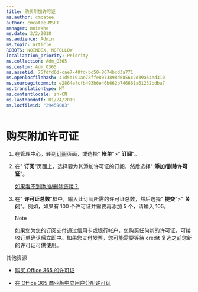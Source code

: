 ```yaml
---
title: 购买附加许可证
ms.author: cmcatee
author: cmcatee-MSFT
manager: mnirkhe
ms.date: 3/2/2018
ms.audience: Admin
ms.topic: article
ROBOTS: NOINDEX, NOFOLLOW
localization_priority: Priority
ms.collection: Adm_O365
ms.custom: Adm_O365
ms.assetid: 75fdfd6d-cae7-40fd-bc50-8674bcd3a771
ms.openlocfilehash: 41d5d191ae78ffe8073898d6856c2d39a54ed310
ms.sourcegitcommit: e2864efcfb493b6e46b662b746661a61232bdba7
ms.translationtype: MT
ms.contentlocale: zh-CN
ms.lasthandoff: 01/24/2019
ms.locfileid: "29459083"
---
```

# <a name="buy-additional-licenses"></a>购买附加许可证

1. 在管理中心，转到[订阅](https://go.microsoft.com/fwlink/p/?linkid=842054)页面，或选择" **帐单**"\>" **订阅**"。
    
2. 在" **订阅**"页面上，选择要为其添加许可证的订阅，然后选择" **添加/删除许可证**"。
    
    [如果看不到添加/删除链接？](https://support.office.com/article/36081d8d-b3fa-4948-8c34-e217bba825e1#bkmk_no_link)
    
3. 在" **许可证总数**"框中，输入此订阅所需的许可证总数，然后选择" **提交**"\>" **关闭**"。例如，如果有 100 个许可证并需要再添加 5 个，请输入 105。
    
    > [!NOTE]
    > 如果您为您的订阅支付通过信用卡或银行帐户，您购买任何新的许可证，可接收订单确认后立即中。如果您支付发票，您可能需要等待 credit 复选之前您新的许可证可供使用。 
  
 其他资源
  
- [购买 Office 365 的许可证](https://support.office.com/article/36081d8d-b3fa-4948-8c34-e217bba825e1)
    
- [在 Office 365 商业版中向用户分配许可证](https://support.office.com/article/997596b5-4173-4627-b915-36abac6786dc)
    


